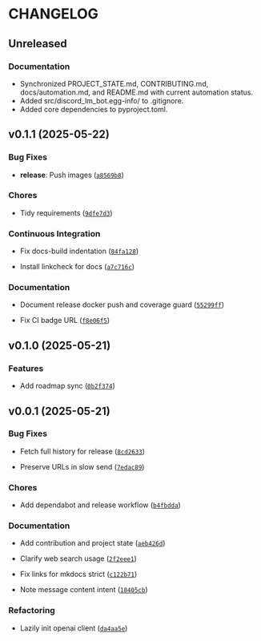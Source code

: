 # CHANGELOG

## Unreleased

### Documentation
- Synchronized PROJECT_STATE.md, CONTRIBUTING.md, docs/automation.md, and README.md with current automation status.
- Added src/discord_lm_bot.egg-info/ to .gitignore.
- Added core dependencies to pyproject.toml.


## v0.1.1 (2025-05-22)

### Bug Fixes

- **release**: Push images
  ([`a8569b8`](https://github.com/flimedime0/discord-lm-app/commit/a8569b8ebaa61ebab2de648312af85160716ba61))

### Chores

- Tidy requirements
  ([`9dfe7d3`](https://github.com/flimedime0/discord-lm-app/commit/9dfe7d35039daf9014932f7d0eb2ed390a88dbde))

### Continuous Integration

- Fix docs-build indentation
  ([`84fa128`](https://github.com/flimedime0/discord-lm-app/commit/84fa128))

- Install linkcheck for docs
  ([`a7c716c`](https://github.com/flimedime0/discord-lm-app/commit/a7c716cf2309cff9e6f05145e963d5e1c6f05a18))

### Documentation

- Document release docker push and coverage guard
  ([`55299ff`](https://github.com/flimedime0/discord-lm-app/commit/55299fff07da7fd2f5424cbd884068382acdc8b0))

- Fix CI badge URL
  ([`f8e06f5`](https://github.com/flimedime0/discord-lm-app/commit/f8e06f5de13f30c3a44aa0a92029d7b8b76d6e98))


## v0.1.0 (2025-05-21)

### Features

- Add roadmap sync
  ([`0b2f374`](https://github.com/flimedime0/discord-lm-app/commit/0b2f374445217961609cd7eee674d401278652ab))


## v0.0.1 (2025-05-21)

### Bug Fixes

- Fetch full history for release
  ([`8cd2633`](https://github.com/flimedime0/discord-lm-app/commit/8cd26334486b410c5f2a63e7a70b223720e48ff9))

- Preserve URLs in slow send
  ([`7edac89`](https://github.com/flimedime0/discord-lm-app/commit/7edac8908a902d4366bd78b286548694e5dd108c))

### Chores

- Add dependabot and release workflow
  ([`b4fbdda`](https://github.com/flimedime0/discord-lm-app/commit/b4fbdda3cc866221f9e3f9ba6959a93e42739028))

### Documentation

- Add contribution and project state
  ([`aeb426d`](https://github.com/flimedime0/discord-lm-app/commit/aeb426d61712368ed82c1b1360b947798f23b589))

- Clarify web search usage
  ([`2f2eee1`](https://github.com/flimedime0/discord-lm-app/commit/2f2eee1d6bfdbb975d9b5f7575df2774fa2b361c))

- Fix links for mkdocs strict
  ([`c122b71`](https://github.com/flimedime0/discord-lm-app/commit/c122b71a999cf90fdd1bd4b80cd3519cf128ea23))

- Note message content intent
  ([`18405cb`](https://github.com/flimedime0/discord-lm-app/commit/18405cb7133101df62586a8c8875395ffe51ee7f))

### Refactoring

- Lazily init openai client
  ([`da4aa5e`](https://github.com/flimedime0/discord-lm-app/commit/da4aa5eaf6709076b1aaf8187bb5aec329a36ba5))
